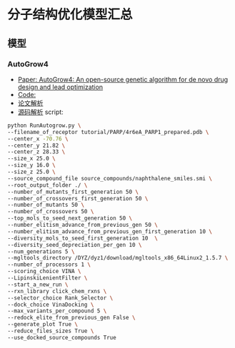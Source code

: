 # 分子结构优化模型汇总
## 模型
### AutoGrow4
- [Paper: AutoGrow4: An open-source genetic algorithm for de novo drug design and lead optimization](https://www.ncbi.nlm.nih.gov/pmc/articles/PMC7165399/)
- [Code:](https://durrantlab.pitt.edu/autogrow4/)
- [论文解析](https://blog.csdn.net/weixin_42486623/article/details/131392519)
- [源码解析](https://blog.csdn.net/weixin_42486623/article/details/131409905)
script:
```bash
python RunAutogrow.py \
--filename_of_receptor tutorial/PARP/4r6eA_PARP1_prepared.pdb \
--center_x -70.76 \
--center_y 21.82 \
--center_z 28.33 \
--size_x 25.0 \
--size_y 16.0 \
--size_z 25.0 \
--source_compound_file source_compounds/naphthalene_smiles.smi \
--root_output_folder ./ \
--number_of_mutants_first_generation 50 \
--number_of_crossovers_first_generation 50 \
--number_of_mutants 50 \
--number_of_crossovers 50 \
--top_mols_to_seed_next_generation 50 \
--number_elitism_advance_from_previous_gen 50 \
--number_elitism_advance_from_previous_gen_first_generation 10 \
--diversity_mols_to_seed_first_generation 10  \
--diversity_seed_depreciation_per_gen 10 \
--num_generations 5 \
--mgltools_directory /DYZ/dyz1/download/mgltools_x86_64Linux2_1.5.7 \
--number_of_processors 1 \
--scoring_choice VINA \
--LipinskiLenientFilter \
--start_a_new_run \
--rxn_library click_chem_rxns \
--selector_choice Rank_Selector \
--dock_choice VinaDocking \
--max_variants_per_compound 5 \
--redock_elite_from_previous_gen False \
--generate_plot True \
--reduce_files_sizes True \
--use_docked_source_compounds True
```
